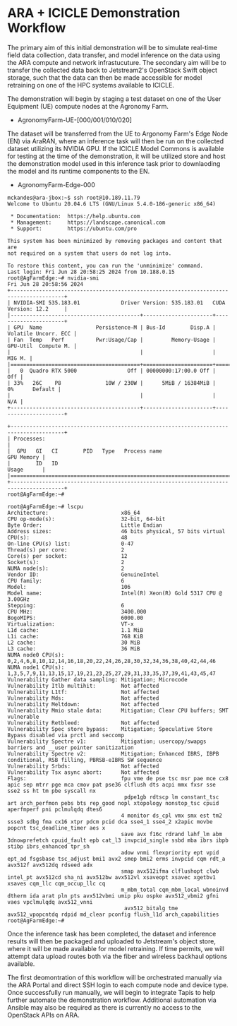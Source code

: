 # ARA + ICICLE Demonstration Workflow

The primary aim of this initial demonstration will be to simulate real-time field data collection, data transfer, and model inference on the data using the ARA compute and network infrastucuture. The secondary aim will be to transfer the collected data back to Jetstream2's OpenStack Swift object storage, such that the data can then be made accessible for model retraining on one of the HPC systems available to ICICLE.

The demonstration will begin by staging a test dataset on one of the User Equipment (UE) compute nodes at the Agronomy Farm.

- AgronomyFarm-UE-[000/001/010/020]

The dataset will be transferred from the UE to Argonomy Farm's Edge Node (EN) via AraRAN, where an inference task will then be run on the collected dataset utilizing its NVIDIA GPU. If the ICICLE Model Commons is available for testing at the time of the demonstration, it will be utilized store and host the demonstration model used in this inference task prior to downlaoding the model and its runtime components to the EN.

- AgronomyFarm-Edge-000

```
mckandes@ara-jbox:~$ ssh root@10.189.11.79
Welcome to Ubuntu 20.04.6 LTS (GNU/Linux 5.4.0-186-generic x86_64)

 * Documentation:  https://help.ubuntu.com
 * Management:     https://landscape.canonical.com
 * Support:        https://ubuntu.com/pro

This system has been minimized by removing packages and content that are
not required on a system that users do not log into.

To restore this content, you can run the 'unminimize' command.
Last login: Fri Jun 28 20:58:25 2024 from 10.188.0.15
root@AgFarmEdge:~# nvidia-smi
Fri Jun 28 20:58:56 2024       
+---------------------------------------------------------------------------------------+
| NVIDIA-SMI 535.183.01             Driver Version: 535.183.01   CUDA Version: 12.2     |
|-----------------------------------------+----------------------+----------------------+
| GPU  Name                 Persistence-M | Bus-Id        Disp.A | Volatile Uncorr. ECC |
| Fan  Temp   Perf          Pwr:Usage/Cap |         Memory-Usage | GPU-Util  Compute M. |
|                                         |                      |               MIG M. |
|=========================================+======================+======================|
|   0  Quadro RTX 5000                Off | 00000000:17:00.0 Off |                  Off |
| 33%   26C    P8              10W / 230W |      5MiB / 16384MiB |      0%      Default |
|                                         |                      |                  N/A |
+-----------------------------------------+----------------------+----------------------+
                                                                                         
+---------------------------------------------------------------------------------------+
| Processes:                                                                            |
|  GPU   GI   CI        PID   Type   Process name                            GPU Memory |
|        ID   ID                                                             Usage      |
|=======================================================================================|
+---------------------------------------------------------------------------------------+
root@AgFarmEdge:~#
```

```
root@AgFarmEdge:~# lscpu
Architecture:                       x86_64
CPU op-mode(s):                     32-bit, 64-bit
Byte Order:                         Little Endian
Address sizes:                      46 bits physical, 57 bits virtual
CPU(s):                             48
On-line CPU(s) list:                0-47
Thread(s) per core:                 2
Core(s) per socket:                 12
Socket(s):                          2
NUMA node(s):                       2
Vendor ID:                          GenuineIntel
CPU family:                         6
Model:                              106
Model name:                         Intel(R) Xeon(R) Gold 5317 CPU @ 3.00GHz
Stepping:                           6
CPU MHz:                            3400.000
BogoMIPS:                           6000.00
Virtualization:                     VT-x
L1d cache:                          1.1 MiB
L1i cache:                          768 KiB
L2 cache:                           30 MiB
L3 cache:                           36 MiB
NUMA node0 CPU(s):                  0,2,4,6,8,10,12,14,16,18,20,22,24,26,28,30,32,34,36,38,40,42,44,46
NUMA node1 CPU(s):                  1,3,5,7,9,11,13,15,17,19,21,23,25,27,29,31,33,35,37,39,41,43,45,47
Vulnerability Gather data sampling: Mitigation; Microcode
Vulnerability Itlb multihit:        Not affected
Vulnerability L1tf:                 Not affected
Vulnerability Mds:                  Not affected
Vulnerability Meltdown:             Not affected
Vulnerability Mmio stale data:      Mitigation; Clear CPU buffers; SMT vulnerable
Vulnerability Retbleed:             Not affected
Vulnerability Spec store bypass:    Mitigation; Speculative Store Bypass disabled via prctl and seccomp
Vulnerability Spectre v1:           Mitigation; usercopy/swapgs barriers and __user pointer sanitization
Vulnerability Spectre v2:           Mitigation; Enhanced IBRS, IBPB conditional, RSB filling, PBRSB-eIBRS SW sequence
Vulnerability Srbds:                Not affected
Vulnerability Tsx async abort:      Not affected
Flags:                              fpu vme de pse tsc msr pae mce cx8 apic sep mtrr pge mca cmov pat pse36 clflush dts acpi mmx fxsr sse sse2 ss ht tm pbe syscall nx
                                     pdpe1gb rdtscp lm constant_tsc art arch_perfmon pebs bts rep_good nopl xtopology nonstop_tsc cpuid aperfmperf pni pclmulqdq dtes6
                                    4 monitor ds_cpl vmx smx est tm2 ssse3 sdbg fma cx16 xtpr pdcm pcid dca sse4_1 sse4_2 x2apic movbe popcnt tsc_deadline_timer aes x
                                    save avx f16c rdrand lahf_lm abm 3dnowprefetch cpuid_fault epb cat_l3 invpcid_single ssbd mba ibrs ibpb stibp ibrs_enhanced tpr_sh
                                    adow vnmi flexpriority ept vpid ept_ad fsgsbase tsc_adjust bmi1 avx2 smep bmi2 erms invpcid cqm rdt_a avx512f avx512dq rdseed adx 
                                    smap avx512ifma clflushopt clwb intel_pt avx512cd sha_ni avx512bw avx512vl xsaveopt xsavec xgetbv1 xsaves cqm_llc cqm_occup_llc cq
                                    m_mbm_total cqm_mbm_local wbnoinvd dtherm ida arat pln pts avx512vbmi umip pku ospke avx512_vbmi2 gfni vaes vpclmulqdq avx512_vnni
                                     avx512_bitalg tme avx512_vpopcntdq rdpid md_clear pconfig flush_l1d arch_capabilities
root@AgFarmEdge:~#
```

Once the inference task has been completed, the dataset and inference results will then be packaged and uploaded to Jetstream's object store, where it will be made available for model retraining. If time permits, we will attempt data upload routes both via the fiber and wireless backhaul options available. 

The first deomontration of this workflow will be orchestrated manually via the ARA Portal and direct SSH login to each compute node and device type. Once successfully run manually, we will begin to integrate Tapis to help further automate the demonstration workflow. Additional automation via Ansible may also be required as there is currently no access to the OpenStack APIs on ARA.
